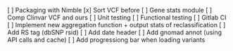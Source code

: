 [ ] Packaging with Nimble
[x] Sort VCF before
[ ] Gene stats module
[ ] Comp Clinvar VCF and ours
[ ] Unit testing
[ ] Functional testing
[ ] Gitlab CI
[ ] Implement new aggregation function + output stats of reclassification
[ ] Add RS tag (dbSNP rsid)
[ ] Add date header
[ ] Add gnomad annot (using API calls and cache)
[ ] Add progressiong bar when loading variants